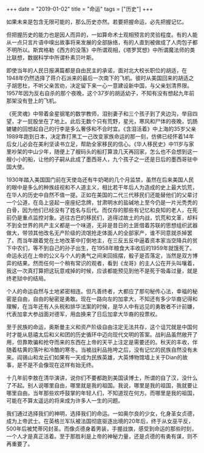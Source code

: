 +++ 
date = "2019-01-02"
title = "命运"
tags = ["历史"]
+++

如果未来是包含无限可能的，那么历史亦然。若要把握命运，必先把握记忆。

但把握历史的能力也是因人而异的，一如算命术士观相预言的灵验程度。有的人能从一点只言片语中嗅出故事将来发展的全部脉络，有的人直到被做成了人肉包子都不明所以。斯宾格勒《西方的没落》中所谓观相，《塔罗冥想》中所谓魔法师的类比联想，数据科学中所谓朴素贝叶斯。

即使当年的人民日报满篇都是自由民主的承诺，面对北大校长职位的胡适，在1948年仍然选择了蒋介石派来的最后一次南下的飞机。彼时从美国回来的胡适之子胡思杜，不听父亲苦劝，决定留下来一心一意建设新中国，与父亲划清界限。1957年因为反右自杀的那个夜晚，这个37岁的胡适幼子，不知有没有想起九年前那架没有登上的飞机。

《死灵魂》中带着金星钢笔的数学教师，泪别妻子和三个孩子到了夹边沟，举目四望，才一屁股坐在了地上。此后无数个只有荒野，星光，寒风和尸体的夜晚，饥肠辘辘的回想起自己的行李是多么奢侈和不合时宜。《含泪活着》中上海的35岁父亲1989年跑到日本，决定靠打黑工一己改变家族命运的那一刻，仿佛已经怀着14年后女儿必会在美利坚读书立足，帮助全家移民的信心。《华人移民史》中11岁与家里吵架的中山少年，随便上了艘码头的船打算浪几天再回家，怎么也不会想到这一艘小小的船，让他的子嗣从此成了墨西哥人，九个孩子之一还是日后的墨西哥驻中国大使。

1930年踏入美国国门前在天使岛还有牛奶喝的几个月监禁，虽然在后来美国人民的眼中是多么的种族歧视和不人道主义，相比若干年后人为造成的史上最大饥荒，在华人的历史中自然不值一提。正如在美国的二代三代移民们还能替他们的父辈讨一个公道，在岛上竖起一座座纪念牌，甘肃明水的盐碱地上至今仍是一片光秃秃的白骨，因为他们已经没有了姓名与后代。而仅存的那些有记忆和良知的老人，在死前仍是重点监控对象。逃往古巴的移民们，逃得过故土的内战，饥荒和文革，却料不到全世界的共产主义都是一个味道，无非是昔日的土匪借着苏联的思想组织武器做大，带领其他改名无产阶级的流氓抢走体面人的全部家产，谁不同意就杀掉罢了。而当年跟着党在土地改革中打倒地主，在三反五反中逼着资本家当空降兵的贫下中农们，等不到自己的孙子出生，在1958年粮食大丰收后的1959年就饿死了。命运永远在上帝的公义与个人的勇气之间来回摇摆，骰子是否落定，当然是双方博弈的结果。然而任何一个稍有常识的观者，看到《龙哥》的主人公在开头叫嚷着，我这一次真打算把这玩意戒掉的时候，应该都能预见到他不是死于吸毒过量，就是终老狱中的结局。

个人的命运自然与土地紧密相连。但凡善终者，大都应了那句秘传心法，幸福的秘密是自由，自由的秘密是勇敢。现在一路向左的加拿大，不知还有多少华裔记得和理解，在当年还有人头税和排华法案的时候，是华人中有远见的勇敢者不计前嫌，代表加拿大参战面对德军，用血换来了日后加拿大华裔的投票权。

至于民族的命运，奥斯曼主义和资产阶级自由注定无法共存，这个诅咒就是中国何时才能从慈禧太后和义和团的历史循环中迈向现代文明的答案。战利品虽然敞开了用，但靠欺骗和抢夺而来的东西在上帝的天平上注定是需要还的。秋天的丰收，伴随着枯黄的落叶和冷酷的寒冬。当被战利品拖垮之后，没有记忆的民族自然没有未来。阎锡山和龙云们如果有一天成为民族英雄，大英博物馆墙上关于Dian的故事，是不是不会像现在这样有始无终。

十几年前李敖在清华演讲，说你们不要都跑到美国读博士，所谓的自了汉，没什么了不起。别人说哪里自由，哪里就是我的祖国。我说，哪里是我的祖国，我就要让哪里自由。当年那些欢呼鼓掌的年轻人们，不知道现在何方。而哪里是我的祖国，可能在不算太遥远的将来成为许多人一生的问题。

我们通过选择我们的神明，选择我们的命运。一如奥尔良的少女，化身圣女贞德，成为上帝武士。在英格兰军队被法国彻底驱逐出境的20年后，终于从女巫平反，500年后被梵蒂冈封圣。而像贞德身着男装，手握战旗，感受到命运的那些时刻，一个人才是真正活着。至于那胜利是上帝的神秘力量，还是贞德的有勇有谋，则不再重要了。

